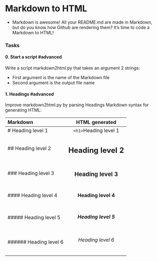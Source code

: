 # Markdown to HTML
* Markdown is awesome! All your README.md are made in Markdown, but do you know how Github are rendering them? It’s time to code a Markdown to HTML!

### Tasks

#### 0. Start a script #advanced
Write a script markdown2html.py that takes an argument 2 strings:

* First argument is the name of the Markdown file
* Second argument is the output file name

#### 1. Headings #advanced
Improve markdown2html.py by parsing Headings Markdown syntax for generating HTML:

| Markdown          | HTML generated           |
| :---------------- | :----------------------: |
| # Heading level 1 | `<h1>`Heading level 1</h1> |
| ## Heading level 2 | <h2>Heading level 2</h2> |
| ### Heading level 3 | <h3>Heading level 3</h3> |
| #### Heading level 4 | <h4>Heading level 4</h4> |
| ##### Heading level 5 | <h5>Heading level 5</h5> |
| ###### Heading level 6 | <h6>Heading level 6</h6> |
